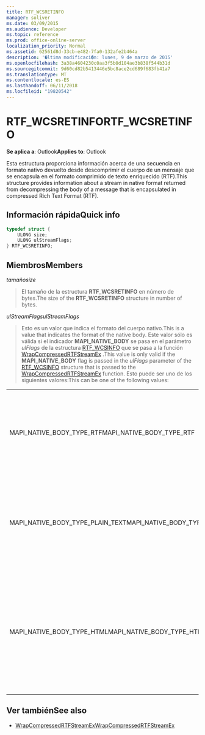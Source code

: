 ```yaml
---
title: RTF_WCSRETINFO
manager: soliver
ms.date: 03/09/2015
ms.audience: Developer
ms.topic: reference
ms.prod: office-online-server
localization_priority: Normal
ms.assetid: 62561d8d-33cb-e482-7fa0-132afe2b464a
description: '�ltima modificaci�n: lunes, 9 de marzo de 2015'
ms.openlocfilehash: 3a38a4604230c0aa3f5b0d104ae3b838f544b31d
ms.sourcegitcommit: 9d60cd82b5413446e5bc8ace2cd689f683fb41a7
ms.translationtype: MT
ms.contentlocale: es-ES
ms.lasthandoff: 06/11/2018
ms.locfileid: "19820542"
---
```

# <a name="rtfwcsretinfo"></a><span data-ttu-id="c50bd-103">RTF_WCSRETINFO</span><span class="sxs-lookup"><span data-stu-id="c50bd-103">RTF_WCSRETINFO</span></span>

<span data-ttu-id="c50bd-104">**Se aplica a**: Outlook</span><span class="sxs-lookup"><span data-stu-id="c50bd-104">**Applies to**: Outlook</span></span> 
  
<span data-ttu-id="c50bd-105">Esta estructura proporciona información acerca de una secuencia en formato nativo devuelto desde descomprimir el cuerpo de un mensaje que se encapsula en el formato comprimido de texto enriquecido (RTF).</span><span class="sxs-lookup"><span data-stu-id="c50bd-105">This structure provides information about a stream in native format returned from decompressing the body of a message that is encapsulated in compressed Rich Text Format (RTF).</span></span>
  
## <a name="quick-info"></a><span data-ttu-id="c50bd-106">Información rápida</span><span class="sxs-lookup"><span data-stu-id="c50bd-106">Quick info</span></span>

```cpp
typedef struct { 
    ULONG size;    
    ULONG ulStreamFlags; 
} RTF_WCSRETINFO;
```

## <a name="members"></a><span data-ttu-id="c50bd-107">Miembros</span><span class="sxs-lookup"><span data-stu-id="c50bd-107">Members</span></span>

<span data-ttu-id="c50bd-108">_tamaño_</span><span class="sxs-lookup"><span data-stu-id="c50bd-108">_size_</span></span>
  
> <span data-ttu-id="c50bd-109">El tamaño de la estructura **RTF_WCSRETINFO** en número de bytes.</span><span class="sxs-lookup"><span data-stu-id="c50bd-109">The size of the **RTF_WCSRETINFO** structure in number of bytes.</span></span> 
    
<span data-ttu-id="c50bd-110">_ulStreamFlags_</span><span class="sxs-lookup"><span data-stu-id="c50bd-110">_ulStreamFlags_</span></span>
  
> <span data-ttu-id="c50bd-111">Esto es un valor que indica el formato del cuerpo nativo.</span><span class="sxs-lookup"><span data-stu-id="c50bd-111">This is a value that indicates the format of the native body.</span></span> <span data-ttu-id="c50bd-112">Este valor sólo es válida si el indicador **MAPI_NATIVE_BODY** se pasa en el parámetro _ulFlags_ de la estructura [RTF_WCSINFO](rtf_wcsinfo.md) que se pasa a la función [WrapCompressedRTFStreamEx](wrapcompressedrtfstreamex.md) .</span><span class="sxs-lookup"><span data-stu-id="c50bd-112">This value is only valid if the **MAPI_NATIVE_BODY** flag is passed in the  _ulFlags_ parameter of the [RTF_WCSINFO](rtf_wcsinfo.md) structure that is passed to the [WrapCompressedRTFStreamEx](wrapcompressedrtfstreamex.md) function.</span></span> <span data-ttu-id="c50bd-113">Esto puede ser uno de los siguientes valores:</span><span class="sxs-lookup"><span data-stu-id="c50bd-113">This can be one of the following values:</span></span> 
    
|||
|:-----|:-----|
|<span data-ttu-id="c50bd-114">MAPI_NATIVE_BODY_TYPE_RTF</span><span class="sxs-lookup"><span data-stu-id="c50bd-114">MAPI_NATIVE_BODY_TYPE_RTF</span></span>  <br/> |<span data-ttu-id="c50bd-115">Este valor solo se usa si _ulFlags_ incluye la marca **MAPI_NATIVE_BODY** , y el cuerpo es RTF.</span><span class="sxs-lookup"><span data-stu-id="c50bd-115">This value is only used if  _ulFlags_ includes the **MAPI_NATIVE_BODY** flag, and the body is RTF.</span></span>  <br/> |
|<span data-ttu-id="c50bd-116">MAPI_NATIVE_BODY_TYPE_PLAIN_TEXT</span><span class="sxs-lookup"><span data-stu-id="c50bd-116">MAPI_NATIVE_BODY_TYPE_PLAIN_TEXT</span></span>  <br/> |<span data-ttu-id="c50bd-117">Este valor solo se usa si _ulFlags_ incluye la marca **MAPI_NATIVE_BODY** , y el cuerpo tiene formato de texto sin formato.</span><span class="sxs-lookup"><span data-stu-id="c50bd-117">This value is only used if  _ulFlags_ includes the **MAPI_NATIVE_BODY** flag, and the body is plain text format.</span></span>  <br/> |
|<span data-ttu-id="c50bd-118">MAPI_NATIVE_BODY_TYPE_HTML</span><span class="sxs-lookup"><span data-stu-id="c50bd-118">MAPI_NATIVE_BODY_TYPE_HTML</span></span>  <br/> |<span data-ttu-id="c50bd-119">Este valor solo se usa si _ulFlags_ incluye la marca **MAPI_NATIVE_BODY** , y el cuerpo tiene formato de lenguaje de marcado de hipertexto (HTML).</span><span class="sxs-lookup"><span data-stu-id="c50bd-119">This value is only used if  _ulFlags_ includes the **MAPI_NATIVE_BODY** flag, and the body is Hypertext Markup Language (HTML) format.</span></span>  <br/> |
   
## <a name="see-also"></a><span data-ttu-id="c50bd-120">Ver también</span><span class="sxs-lookup"><span data-stu-id="c50bd-120">See also</span></span>

- [<span data-ttu-id="c50bd-121">WrapCompressedRTFStreamEx</span><span class="sxs-lookup"><span data-stu-id="c50bd-121">WrapCompressedRTFStreamEx</span></span>](wrapcompressedrtfstreamex.md)

